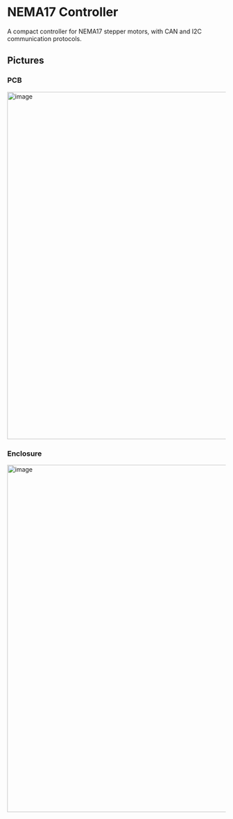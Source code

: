 # NEMA17 Controller
A compact controller for NEMA17 stepper motors, with CAN and I2C communication protocols.

## Pictures
### PCB
<img width="800" height="800" alt="image" src="https://github.com/user-attachments/assets/a50d74d5-63cd-45c9-96a4-854af126b695" />

### Enclosure
<img width="1200" height="800" alt="image" src="https://github.com/user-attachments/assets/17c4e86d-08e9-4dc1-b6e1-66e12d828312" />
